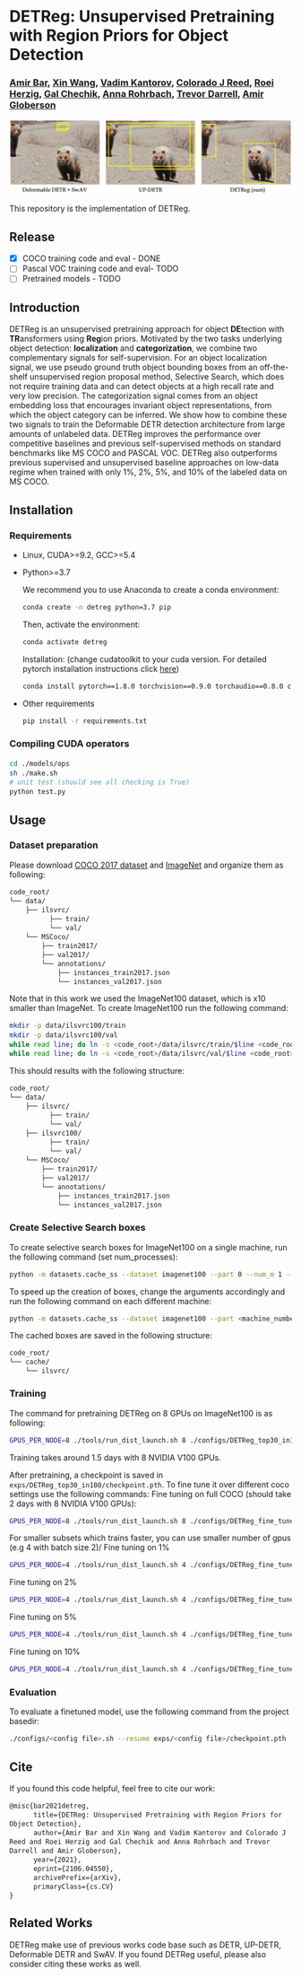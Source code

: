 # DETReg: Unsupervised Pretraining with Region Priors for Object Detection
### [Amir Bar](https://amirbar.net), [Xin Wang](https://xinw.ai/), [Vadim Kantorov](http://vadimkantorov.com/), [Colorado J Reed](https://people.eecs.berkeley.edu/~cjrd/), [Roei Herzig](https://roeiherz.github.io/), [Gal Chechik](https://chechiklab.biu.ac.il/), [Anna Rohrbach](https://anna-rohrbach.net/), [Trevor Darrell](https://people.eecs.berkeley.edu/~trevor/), [Amir Globerson](http://www.cs.tau.ac.il/~gamir/)
![DETReg](./figs/illustration.png)
  

This repository is the implementation of DETReg.

## Release
- [x] COCO training code and eval - DONE
- [ ] Pascal VOC training code and eval- TODO
- [ ] Pretrained models - TODO

## Introduction

DETReg is an unsupervised pretraining approach for object **DE**tection with **TR**ansformers using **Reg**ion priors. 
Motivated by the two tasks underlying object detection: **localization** and **categorization**, we combine two complementary signals for self-supervision. For an object localization signal, we use pseudo ground truth object bounding boxes from an off-the-shelf unsupervised region proposal method, Selective Search, which does not require training data and can detect objects at a high recall rate and very low precision.
The categorization signal comes from an object embedding loss that encourages invariant object representations, from which the object category can be inferred. 
We show how to combine these two signals to train the Deformable DETR detection architecture from large amounts of unlabeled data. DETReg improves the performance over competitive baselines and previous self-supervised methods on standard benchmarks like MS COCO and PASCAL VOC. DETReg also outperforms previous supervised and unsupervised baseline approaches on low-data regime when trained with only 1%, 2%, 5%, and 10% of the labeled data on MS COCO.

## Installation

### Requirements

* Linux, CUDA>=9.2, GCC>=5.4
  
* Python>=3.7

    We recommend you to use Anaconda to create a conda environment:
    ```bash
    conda create -n detreg python=3.7 pip
    ```
    Then, activate the environment:
    ```bash
    conda activate detreg
    ```
    Installation: (change cudatoolkit to your cuda version. For detailed pytorch installation instructions click [here](https://pytorch.org/))
    ```bash
    conda install pytorch==1.8.0 torchvision==0.9.0 torchaudio==0.8.0 cudatoolkit=10.2 -c pytorch
    ```
  
* Other requirements
    ```bash
    pip install -r requirements.txt
    ```

### Compiling CUDA operators
```bash
cd ./models/ops
sh ./make.sh
# unit test (should see all checking is True)
python test.py
```

## Usage

### Dataset preparation


Please download [COCO 2017 dataset](https://cocodataset.org/) and [ImageNet](https://image-net.org/challenges/LSVRC/2012/) and organize them as following:
```
code_root/
└── data/
    ├── ilsvrc/
          ├── train/
          └── val/
    └── MSCoco/
        ├── train2017/
        ├── val2017/
        └── annotations/
        	├── instances_train2017.json
        	└── instances_val2017.json
```
Note that in this work we used the ImageNet100 dataset, which is x10 smaller than ImageNet. To create ImageNet100 run the following command:
```bash
mkdir -p data/ilsvrc100/train
mkdir -p data/ilsvrc100/val
while read line; do ln -s <code_root>/data/ilsvrc/train/$line <code_root>/data/ilsvrc100/train/$line; done < <code_root>/datasets/category.txt
while read line; do ln -s <code_root>/data/ilsvrc/val/$line <code_root>/data/ilsvrc100/val/$line; done < <code_root>/datasets/category.txt
```

This should results with the following structure:
```
code_root/
└── data/
    ├── ilsvrc/
          ├── train/
          └── val/
    ├── ilsvrc100/
          ├── train/
          └── val/
    └── MSCoco/
        ├── train2017/
        ├── val2017/
        └── annotations/
        	├── instances_train2017.json
        	└── instances_val2017.json
```
### Create Selective Search boxes
To create selective search boxes for ImageNet100 on a single machine, run the following command (set num_processes): 
```bash
python -m datasets.cache_ss --dataset imagenet100 --part 0 --num_m 1 --num_p <num_processes_to_use> 
```
To speed up the creation of boxes, change the arguments accordingly and run the following command on each different machine: 
```bash
python -m datasets.cache_ss --dataset imagenet100 --part <machine_number> --num_m <num_machines> --num_p <num_processes_to_use> 
```

The cached boxes are saved in the following structure:
```
code_root/
└── cache/
    └── ilsvrc/
```

### Training

The command for pretraining DETReg on 8 GPUs on ImageNet100 is as following:
```bash
GPUS_PER_NODE=8 ./tools/run_dist_launch.sh 8 ./configs/DETReg_top30_in100.sh --batch_size 24 --num_workers 8
```
Training takes around 1.5 days with 8 NVIDIA V100 GPUs.

After pretraining, a checkpoint is saved in ```exps/DETReg_top30_in100/checkpoint.pth```. To fine tune it over different coco settings use the following commands:
Fine tuning on full COCO (should take 2 days with 8 NVIDIA V100 GPUs):
```bash
GPUS_PER_NODE=8 ./tools/run_dist_launch.sh 8 ./configs/DETReg_fine_tune_full_coco.sh
```
For smaller subsets which trains faster, you can use smaller number of gpus (e.g 4 with batch size 2)/
Fine tuning on 1%
```bash
GPUS_PER_NODE=4 ./tools/run_dist_launch.sh 4 ./configs/DETReg_fine_tune_1pct_coco.sh --batch_size 2
```
Fine tuning on 2%
```bash
GPUS_PER_NODE=4 ./tools/run_dist_launch.sh 4 ./configs/DETReg_fine_tune_2pct_coco.sh --batch_size 2
```
Fine tuning on 5%
```bash
GPUS_PER_NODE=4 ./tools/run_dist_launch.sh 4 ./configs/DETReg_fine_tune_5pct_coco.sh --batch_size 2
```
Fine tuning on 10%
```bash
GPUS_PER_NODE=4 ./tools/run_dist_launch.sh 4 ./configs/DETReg_fine_tune_10pct_coco.sh --batch_size 2
```


### Evaluation

To evaluate a finetuned model, use the following command from the project basedir:

```bash
./configs/<config file>.sh --resume exps/<config file>/checkpoint.pth --eval
```

## Cite
If you found this code helpful, feel free to cite our work: 

```bibtext
@misc{bar2021detreg,
      title={DETReg: Unsupervised Pretraining with Region Priors for Object Detection},
      author={Amir Bar and Xin Wang and Vadim Kantorov and Colorado J Reed and Roei Herzig and Gal Chechik and Anna Rohrbach and Trevor Darrell and Amir Globerson},
      year={2021},
      eprint={2106.04550},
      archivePrefix={arXiv},
      primaryClass={cs.CV}
}
```

## Related Works
DETReg make use of previous works code base such as DETR, UP-DETR, Deformable DETR and SwAV. If you found DETReg useful, please also consider citing these works as well.
